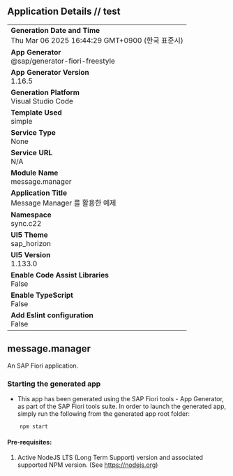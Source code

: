 ## Application Details // test

|                                                                                 |
| ------------------------------------------------------------------------------- |
| **Generation Date and Time**<br>Thu Mar 06 2025 16:44:29 GMT+0900 (한국 표준시) |
| **App Generator**<br>@sap/generator-fiori-freestyle                             |
| **App Generator Version**<br>1.16.5                                             |
| **Generation Platform**<br>Visual Studio Code                                   |
| **Template Used**<br>simple                                                     |
| **Service Type**<br>None                                                        |
| **Service URL**<br>N/A                                                          |
| **Module Name**<br>message.manager                                              |
| **Application Title**<br>Message Manager 를 활용한 예제                         |
| **Namespace**<br>sync.c22                                                       |
| **UI5 Theme**<br>sap_horizon                                                    |
| **UI5 Version**<br>1.133.0                                                      |
| **Enable Code Assist Libraries**<br>False                                       |
| **Enable TypeScript**<br>False                                                  |
| **Add Eslint configuration**<br>False                                           |

## message.manager

An SAP Fiori application.

### Starting the generated app

-   This app has been generated using the SAP Fiori tools - App Generator, as part of the SAP Fiori tools suite. In order to launch the generated app, simply run the following from the generated app root folder:

```
    npm start
```

#### Pre-requisites:

1. Active NodeJS LTS (Long Term Support) version and associated supported NPM version. (See https://nodejs.org)
